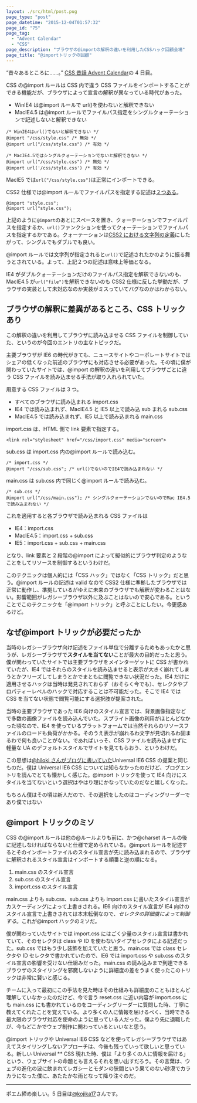 ```yaml
---
layout: ./src/html/post.pug
page_type: "post"
page_datetime: "2015-12-04T01:57:32"
page_id: "75"
page_tag:
  - "Advent Calendar"
  - "CSS"
page_description: "ブラウザの@importの解釈の違いを利用したCSSハック回顧会場"
page_title: "@importトリックの回顧"
---
```


“昔々あるところに……。” [CSS 昔話 Advent Calendar](http://www.adventar.org/calendars/723)の 4 日目。

CSS の@import ルールは CSS 内で違う CSS ファイルをインポートすることができる機能だが、ブラウザによって宣言の解釈が異なっている時代があった。

- WinIE4 は@import ルールで url()を使わないと解釈できない
- MacIE4.5 は@import ルールでファイルパス指定をシングルクォーテーションで記述しないと解釈できない

<pre data-language="css"><code>/* WinIE4はurl()でないと解釈できない */
@import "/css/style.css" /* 無効 */
@import url("/css/style.css") /* 有効 */

/* MacIE4.5ではシングルクォーテーションでないと解釈できない */
@import url("/css/style.css") /* 無効 */
@import url('/css/style.css') /* 有効 */</code></pre>

MacIE5 では`url("/css/style.css")`は正常にインポートできる。

CSS2 仕様では@import ルールでファイルパスを指定する記述は[２つある](http://www.w3.org/TR/CSS2/cascade.html#at-import)。

<pre data-language="css"><code>@import "style.css";
@import url("style.css");</code></pre>

上記のように`@import`のあとにスペースを置き、クォーテーションでファイルパスを指定するか、`url()`ファンクションを使ってクォーテーションでファイルパスを指定するかである。クォーテーションは[CSS2 における文字列の定義](http://www.w3.org/TR/2011/REC-CSS2-20110607/syndata.html#strings)にしたがって、シングルでもダブルでも良い。

@import ルールでは文字列が指定されると`url()`で記述されたかのように振る舞うとされている。よって、上記２つの記述は意味上等価となる。

IE4 がダブルクォーテーションだけのファイルパス指定を解釈できないのも、MacIE4.5 が`url("file")`を解釈できないのも CSS2 仕様に反した挙動だが、ブラウザの実装として未対応なのか実装がミスっていてバグなのかはわからない。

## ブラウザの解釈に差異があるところ、CSS トリックあり

この解釈の違いを利用してブラウザに読み込ませる CSS ファイルを制御していた、というのが今回のエントリの主なトピックだ。

主要ブラウザが IE6 の時代がきても、ニュースサイトやコーポレートサイトではシェアの低くなった前述のブラウザにも対応させる必要があった。その頃に僕が関わっていたサイトでは、@import の解釈の違いを利用してブラウザごとに違う CSS ファイルを読み込ませる手法が取り入れられていた。

用意する CSS ファイルは 3 つ。

- すべてのブラウザに読み込まれる import.css
- IE4 では読み込まれず、MacIE4.5 と IE5 以上で読み込 sub まれる sub.css
- MacIE4.5 では読み込まれず、IE5 以上で読み込まれる main.css

import.css は、HTML 側で link 要素で指定する。

<pre data-language="html"><code>&lt;link rel="stylesheet" href="/css/import.css" media="screen"&gt;</code></pre>

sub.css は import.css 内の@import ルールで読み込む。

<pre data-language="css"><code>/* import.css */
@import "/css/sub.css"; /* url()でないのでIE4で読み込まれない */</code></pre>

main.css は sub.css 内で同じく@import ルールで読み込む。

<pre data-language="css"><code>/* sub.css */
@import url("/css/main.css"); /* シングルクォーテーションでないのでMac IE4.5で読み込まれない */</code></pre>

これを適用すると各ブラウザで読み込まれる CSS ファイルは

- IE4：import.css
- MacIE4.5：import.css + sub.css
- IE5：import.css + sub.css + main.css

となり、link 要素と 2 段階の@import によって擬似的にブラウザ判定のようなことをしてリソースを制御するというわけだ。

このテクニックは個人的には「CSS ハック」ではなく「CSS トリック」だと思う。@import ルールの記述は valid なので CSS2 仕様に準拠したブラウザでは正常に動作し、準拠しているがゆえに未来のブラウザでも解釈が変わることはない。影響範囲がレガシーブラウザ以外に及ぶことはないので安心である。ということでこのテクニックを「@import トリック」と呼ぶことにしたい。今更感あるけど。

## なぜ@import トリックが必要だったか

当時のレガシーブラウザ向け記述をファイル単位で分離するためもあったかと思うが、レガシーブラウザで**スタイルを当てない**ことが最大の目的だったと思う。僕が関わっていたサイトでは主要ブラウザをメインターゲットに CSS が書かれていたが、IE4 ではそれらのスタイルを読み込ませると表示が大きく崩れてしまうとかフリーズしてしまうとかでまともに閲覧できない状況だった。IE4 だけに適用させるハックは当時は発見されておらず（おそらく今でも）、セレクタやプロパティーレベルのハックで対応することは不可能だった。そこで IE4 では CSS を当てない状態で閲覧可能にする選択肢が提案された。

当時の主要ブラウザであった IE6 向けのスタイル宣言では、背景画像指定などで多数の画像ファイルを読み込んでいた。スプライト画像の利用がほとんどなかった頃なので、IE4 を使っているプラットフォームでは当然それらのリソースファイルのロードも負荷がかかる。そのうえ表示が崩れるわ文字が見切れるわ固まるわで何も良いことがない。であればいっそ、CSS ファイルを読み込ませずに軽量な UA のデフォルトスタイルでサイトを見てもらおう、というわけだ。

この思想は[@hiloki さんがブログに書いていた](http://inkdesign.jp/notes/universal-ie6/)Universal IE6 CSS の提案と同じものだ。僕は Universal IE6 CSS については知らなかったのだけど、ブログエントリを読んでとても懐かしく感じた。@import トリックを使って IE4 向けにスタイルを当てないという選択はやはり理にかなっていたのだなと嬉しくなった。

<aside>もちろん僕はその頃は新人だので、その選択をしたのはコーディングリーダーであり僕ではない</aside>

## @import トリックのミソ

CSS の@import ルールは他の@ルールよりも前に、かつ@charset ルールの後に記述しなければならないと仕様で定められている。@import ルールを記述するとそのインポートファイルのスタイル宣言が先に読み込まれるので、ブラウザに解釈されるスタイル宣言はインポートする順番と逆の順になる。

1. main.css のスタイル宣言
2. sub.css のスタイル宣言
3. import.css のスタイル宣言

main.css よりも sub.css、sub.css よりも import.css に書いたスタイル宣言がカスケーディングによって上書きされる。IE6 向けのスタイル宣言が IE4 向けのスタイル宣言で上書きされては本末転倒なので、_セレクタの詳細度によって制御する_。これが@import ハックのミソだ。

僕が関わっていたサイトでは import.css にはごく少量のスタイル宣言は書かれていて、そのセレクタは class や ID を使わないタイプセレクタによる記述だった。sub.css ではもう少し装飾を加えていたと思う。main.css では class セレクタや ID セレクタで書かれていたので、IE6 では import.css や sub.css のスタイル宣言の影響を受けない仕組みだった。main.css の読み込みまで到達できるブラウザのスタイリングを邪魔しないように詳細度の差をうまく使ったこのトリックは非常に賢いと感じる。

チームに入って最初にこの手法を見た時はその仕組みも詳細度のこともほとんど理解していなかったのだけど、今で言う reset.css に近い内容が import.css にも main.css にも書かれているのをコーディングリーダーに質問した時、丁寧に教えてくれたことを覚えている。より多くの人に情報を届けるべく、当時できる最大限のブラウザ対応を使命のように思っている人だった。僕より先に退職したが、今もどこかでウェブ制作に関わっているといいなと思う。

@import トリックや Universal IE6 CSS などを使ってレガシーブラウザではあえてスタイリングしないアプローチは、今後も残っていって欲しいと思っている。新しい Universal \*\* CSS 現れた時、僕は「より多くの人に情報を届ける」という、ウェブサイトの命題とも言えるそれを思い出すだろう。その言葉は、ウェブの進化の波に飲まれてレガシーとモダンの狭間という果てのない砂漠でカラカラになった僕に、あたたかな雨となって降り注ぐのだ。

---

ポエム締め楽しい。5 日目は[@kojika17](http://www.adventar.org/users/3679)さんです。
